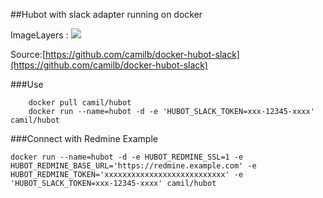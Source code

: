 ##Hubot with slack adapter running on docker

ImageLayers : [![](https://badge.imagelayers.io/camil/hubot:latest.svg)](https://imagelayers.io/?images=camil/hubot:latest)

Source:[https://github.com/camilb/docker-hubot-slack](https://github.com/camilb/docker-hubot-slack)

###Use


        docker pull camil/hubot
        docker run --name=hubot -d -e 'HUBOT_SLACK_TOKEN=xxx-12345-xxxx' camil/hubot
###Connect with Redmine Example

	docker run --name=hubot -d -e HUBOT_REDMINE_SSL=1 -e HUBOT_REDMINE_BASE_URL='https://redmine.example.com' -e HUBOT_REDMINE_TOKEN='xxxxxxxxxxxxxxxxxxxxxxxxxxx' -e 'HUBOT_SLACK_TOKEN=xxx-12345-xxxx' camil/hubot
